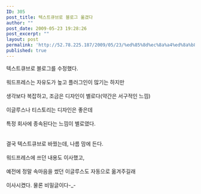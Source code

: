 ```yaml
---
ID: 305
post_title: 텍스트큐브로 블로그 옮겼다
author: ""
post_date: 2009-05-23 19:28:26
post_excerpt: ""
layout: post
permalink: 'http://52.78.225.187/2009/05/23/%ed%85%8d%ec%8a%a4%ed%8a%b8%ed%81%90%eb%b8%8c%eb%a1%9c-%eb%b8%94%eb%a1%9c%ea%b7%b8-%ec%98%ae%ea%b2%bc%eb%8b%a4/'
published: true
---
```

<P>텍스트큐브로 블로그를 수정했다.<BR><BR>워드프레스는 자유도가 높고 플러그인이 많기는 하지만<BR><BR>생각보다 복잡하고, 조금은 디자인이 별로다(약간은 서구적인 느낌)<BR><BR>이글루스나 티스토리는 디자인은 좋은데<BR><BR>특정 회사에 종속된다는 느낌이 별로였다.<BR><BR><BR>결국 텍스트큐브로 바꿨는데, 나름 맘에 든다.<BR><BR>워드프레스에 쓰던 내용도 이사했고,<BR><BR>예전에 정말 속마음을 썼던 이글루스도 자동으로 옮겨주길래<BR><BR>이사시켰다. 물론 비밀글이다-_-</P>
